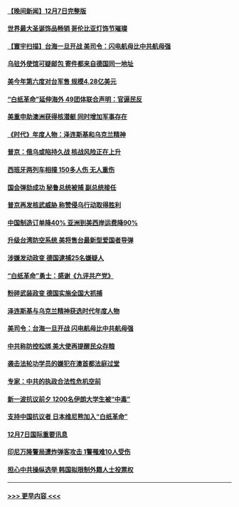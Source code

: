 #### [【晚间新闻】12月7日完整版](../pages/prog202/a103593257.md?t=12081501) 
#### [世界最大圣诞饰品畅销 哥伦比亚灯饰节璀璨](../pages/prog202/a103593254.md?t=12081501) 
#### [【寰宇扫描】台海一旦开战 美司令：闪电航母比中共航母强](../pages/prog202/a103593243.md?t=12081501) 
#### [乌驻外使馆可疑邮包 寄件都来自德国同一地址](../pages/prog202/a103593272.md?t=12081501) 
#### [美今年第六度对台军售 规模4.28亿美元](../pages/prog202/a103593109.md?t=12081501) 
#### [“白纸革命”延伸海外 49团体联合声明：官逼民反](../pages/prog202/a103593084.md?t=12081501) 
#### [美重申助澳洲获得核潜艇 同时增加军事存在](../pages/prog202/a103593100.md?t=12081501) 
#### [《时代》年度人物：泽连斯基和乌克兰精神](../pages/prog202/a103593104.md?t=12081501) 
#### [普京：俄乌或陷持久战 核战风险正在上升](../pages/prog202/a103593102.md?t=12081501) 
#### [西班牙两列车相撞 150多人伤 无人重伤](../pages/prog202/a103593106.md?t=12081501) 
#### [国会弹劾成功 秘鲁总统被捕 副总统接任](../pages/prog202/a103593009.md?t=12081501) 
#### [普京再发核武威胁 称赞侵乌行动取得胜利](../pages/prog202/a103592953.md?t=12081501) 
#### [中国制造订单降40% 亚洲到美西岸运费降90%](../pages/prog202/a103592946.md?t=12081501) 
#### [升级台湾防空系统 美将售台最新型爱国者导弹](../pages/prog202/a103592952.md?t=12081501) 
#### [涉嫌发动政变 德国逮捕25名嫌疑人](../pages/prog202/a103592905.md?t=12081501) 
#### [“白纸革命”勇士：感谢《九评共产党》](../pages/prog202/a103592900.md?t=12081501) 
#### [粉碎武装政变 德国实施全国大抓捕](../pages/prog202/a103592749.md?t=12081501) 
#### [泽连斯基与乌克兰精神获选时代年度人物](../pages/prog202/a103592720.md?t=12081501) 
#### [美司令：台海一旦开战 闪电航母比中共航母强](../pages/prog202/a103592717.md?t=12081501) 
#### [中共称防控松绑 美大使再提醒民众存粮](../pages/prog202/a103592702.md?t=12081501) 
#### [袭击法轮功学员的嫌犯在澳首都法庭过堂](../pages/prog202/a103592693.md?t=12081501) 
#### [专家：中共的执政合法性危机空前](../pages/prog202/a103592567.md?t=12081501) 
#### [新一波抗议前夕 1200名伊朗大学生被“中毒”](../pages/prog202/a103592570.md?t=12081501) 
#### [支持中国抗议者 日本维尼熊加入“白纸革命”](../pages/prog202/a103592573.md?t=12081501) 
#### [12月7日国际重要讯息](../pages/prog202/a103592580.md?t=12081501) 
#### [印尼万隆警局遭炸弹客攻击 1警罹难10人受伤](../pages/prog202/a103592489.md?t=12081501) 
#### [担心中共操纵选举 韩国拟限制外籍人士投票权](../pages/prog202/a103592542.md?t=12081501) 

----
#### [ >>> 更早内容 <<< ](../indexes/prog202-earlier.md)
